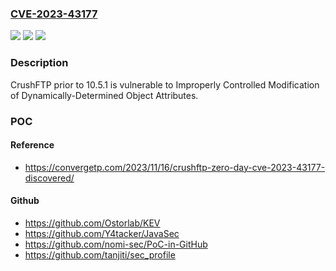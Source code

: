 ### [CVE-2023-43177](https://cve.mitre.org/cgi-bin/cvename.cgi?name=CVE-2023-43177)
![](https://img.shields.io/static/v1?label=Product&message=n%2Fa&color=blue)
![](https://img.shields.io/static/v1?label=Version&message=n%2Fa&color=blue)
![](https://img.shields.io/static/v1?label=Vulnerability&message=n%2Fa&color=brighgreen)

### Description

CrushFTP prior to 10.5.1 is vulnerable to Improperly Controlled Modification of Dynamically-Determined Object Attributes.

### POC

#### Reference
- https://convergetp.com/2023/11/16/crushftp-zero-day-cve-2023-43177-discovered/

#### Github
- https://github.com/Ostorlab/KEV
- https://github.com/Y4tacker/JavaSec
- https://github.com/nomi-sec/PoC-in-GitHub
- https://github.com/tanjiti/sec_profile

